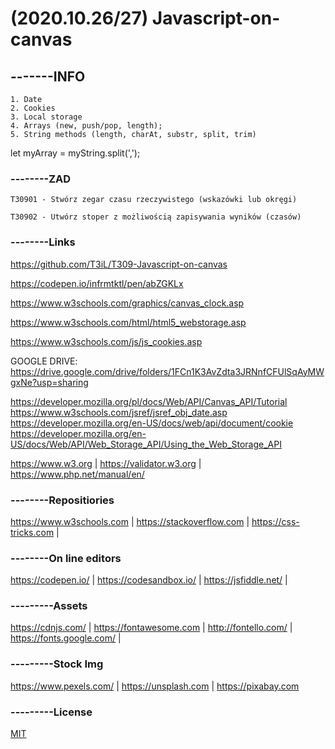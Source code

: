 # (2020.10.26/27) Javascript-on-canvas
## -------INFO
```ww
1. Date
2. Cookies
3. Local storage
4. Arrays (new, push/pop, length);
5. String methods (length, charAt, substr, split, trim)
```

let myArray = myString.split(',');

### --------ZAD
```
T30901 - Stwórz zegar czasu rzeczywistego (wskazówki lub okręgi)

T30902 - Utwórz stoper z możliwością zapisywania wyników (czasów)
```
### --------Links
https://github.com/T3iL/T309-Javascript-on-canvas

https://codepen.io/infrmtktl/pen/abZGKLx

https://www.w3schools.com/graphics/canvas_clock.asp

https://www.w3schools.com/html/html5_webstorage.asp

https://www.w3schools.com/js/js_cookies.asp

GOOGLE DRIVE: https://drive.google.com/drive/folders/1FCn1K3AvZdta3JRNnfCFUlSqAyMWgxNe?usp=sharing

https://developer.mozilla.org/pl/docs/Web/API/Canvas_API/Tutorial
https://www.w3schools.com/jsref/jsref_obj_date.asp
https://developer.mozilla.org/en-US/docs/web/api/document/cookie
https://developer.mozilla.org/en-US/docs/Web/API/Web_Storage_API/Using_the_Web_Storage_API

https://www.w3.org | https://validator.w3.org | https://www.php.net/manual/en/
### --------Repositiories
https://www.w3schools.com | https://stackoverflow.com | https://css-tricks.com |
### --------On line editors
https://codepen.io/ | https://codesandbox.io/ | https://jsfiddle.net/ |
### ---------Assets
https://cdnjs.com/ | https://fontawesome.com | http://fontello.com/ | https://fonts.google.com/ |
### ---------Stock Img
https://www.pexels.com/ | https://unsplash.com | https://pixabay.com
### ---------License
[MIT](https://choosealicense.com/licenses/mit/)

